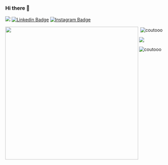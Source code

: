 ### Hi there 👋

<!--
**coutooo/coutooo** is a ✨ _special_ ✨ repository because its `README.md` (this file) appears on your GitHub profile.

Here are some ideas to get you started:

- 🔭 I’m currently working on ...
- 🌱 I’m currently learning ...
- 👯 I’m looking to collaborate on ...
- 🤔 I’m looking for help with ...
- 💬 Ask me about ...
- 📫 How to reach me: ...
- 😄 Pronouns: ...
- ⚡ Fun fact: ...
-->

![](https://komarev.com/ghpvc/?username=coutooo&style=flat&color=brightgreen)
[![Linkedin Badge](https://img.shields.io/badge/-LinkedIn-0e76a8?style=flat-square&logo=Linkedin&logoColor=white)](https://www.linkedin.com/in/manuel-couto-10a5371a3/)
[![Instagram Badge](https://img.shields.io/badge/-Instagram-e4405f?style=flat-square&logo=Instagram&logoColor=white)](https://www.instagram.com/manuelcouto10/)
<br>
<div>
  <img align="left" src="https://github-readme-stats.vercel.app/api?username=coutooo&theme=dracula&show_icons=true" width="420"/>
  <p>&nbsp;<img align="center" src="https://github-readme-stats.vercel.app/api?username=coutooo&show_icons=true&theme=dracula&locale=en" alt="coutooo" /></p>
  <img src="https://github-readme-stats.vercel.app/api/top-langs/?username=coutooo&hide=vhdl&theme=gotham&langs_count=6&layout=compact"/>
  <p><img align="center" src="https://github-readme-streak-stats.herokuapp.com/?user=coutooo&theme=dark" alt="coutooo" /></p>
</div>
